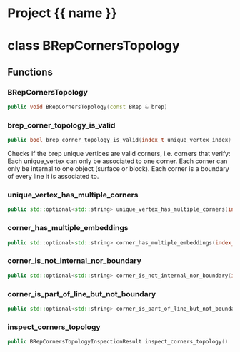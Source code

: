 <script setup>
import {useRoute} from 'vitepress'
const {path} = useRoute()
const tokens = path.split('/')
const words = tokens[2].split('-');
for (let i = 0; i < words.length; i++) {
    words[i] = words[i].charAt(0).toUpperCase() + words[i].slice(1);
    words[i] = words[i].replace('geode', 'Geode')
}
const name = words.join('-');
</script>
# Project {{ name }}

# class BRepCornersTopology


## Functions

### BRepCornersTopology

```cpp
public void BRepCornersTopology(const BRep & brep)
```


### brep_corner_topology_is_valid

```cpp
public bool brep_corner_topology_is_valid(index_t unique_vertex_index)
```


 Checks if the brep unique vertices are valid corners, i.e. corners that verify: Each unique_vertex can only be associated to one corner. Each corner can only be internal to one object (surface or block). Each corner is a boundary of every line it is associated to.

### unique_vertex_has_multiple_corners

```cpp
public std::optional<std::string> unique_vertex_has_multiple_corners(index_t unique_vertex_index)
```


### corner_has_multiple_embeddings

```cpp
public std::optional<std::string> corner_has_multiple_embeddings(index_t unique_vertex_index)
```


### corner_is_not_internal_nor_boundary

```cpp
public std::optional<std::string> corner_is_not_internal_nor_boundary(index_t unique_vertex_index)
```


### corner_is_part_of_line_but_not_boundary

```cpp
public std::optional<std::string> corner_is_part_of_line_but_not_boundary(index_t unique_vertex_index)
```


### inspect_corners_topology

```cpp
public BRepCornersTopologyInspectionResult inspect_corners_topology()
```




